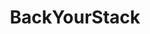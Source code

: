 ---
codehost: https://github.com/opencollective/backyourstack
guide: https://github.com/opencollective/backyourstack/tree/master/src/static/img
logohandle: backyourstack
sort: backyourstack
title: BackYourStack
website: https://backyourstack.com/
---